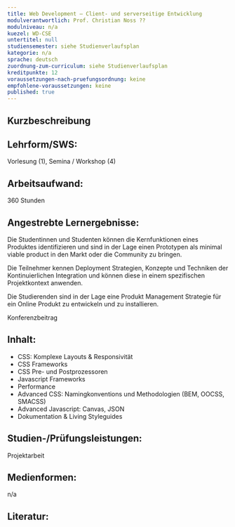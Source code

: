 ```yaml
---
title: Web Development – Client- und serverseitige Entwicklung
modulverantwortlich: Prof. Christian Noss ??
modulniveau: n/a
kuezel: WD-CSE
untertitel: null
studiensemester: siehe Studienverlaufsplan
kategorie: n/a
sprache: deutsch
zuordnung-zum-curriculum: siehe Studienverlaufsplan
kreditpunkte: 12
voraussetzungen-nach-pruefungsordnung: keine
empfohlene-voraussetzungen: keine
published: true
---
```


## Kurzbeschreibung


## Lehrform/SWS: 
Vorlesung (1), Semina / Workshop (4)

## Arbeitsaufwand: 
360 Stunden

## Angestrebte Lernergebnisse:
Die Studentinnen und Studenten können die Kernfunktionen eines Produktes identifizieren und sind in der Lage einen Prototypen als minimal viable product in den Markt oder die Community zu bringen.

Die Teilnehmer kennen Deployment Strategien, Konzepte und Techniken der Kontinuierlichen Integration und können diese in einem spezifischen Projektkontext anwenden.

Die Studierenden sind in der Lage eine Produkt Management Strategie für ein Online Produkt zu entwickeln und zu installieren.

Konferenzbeitrag

## Inhalt:
- CSS: Komplexe Layouts & Responsivität
- CSS Frameworks 
- CSS Pre- und Postprozessoren
- Javascript Frameworks
- Performance
- Advanced CSS: Namingkonventions und Methodologien (BEM, OOCSS, SMACSS)
- Advanced Javascript: Canvas, JSON
- Dokumentation & Living Styleguides

## Studien-/Prüfungsleistungen:
Projektarbeit

## Medienformen:
n/a

## Literatur:
